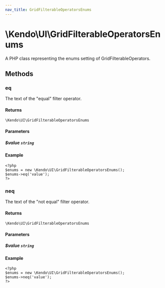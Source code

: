 ```yaml
---
nav_title: GridFilterableOperatorsEnums
---
```


# \Kendo\UI\GridFilterableOperatorsEnums

A PHP class representing the enums setting of GridFilterableOperators.


## Methods

### eq
The text of the "equal" filter operator.

#### Returns
`\Kendo\UI\GridFilterableOperatorsEnums`

#### Parameters

##### $value `string`



#### Example 
    <?php
    $enums = new \Kendo\UI\GridFilterableOperatorsEnums();
    $enums->eq('value');
    ?>

### neq
The text of the "not equal" filter operator.

#### Returns
`\Kendo\UI\GridFilterableOperatorsEnums`

#### Parameters

##### $value `string`



#### Example 
    <?php
    $enums = new \Kendo\UI\GridFilterableOperatorsEnums();
    $enums->neq('value');
    ?>

